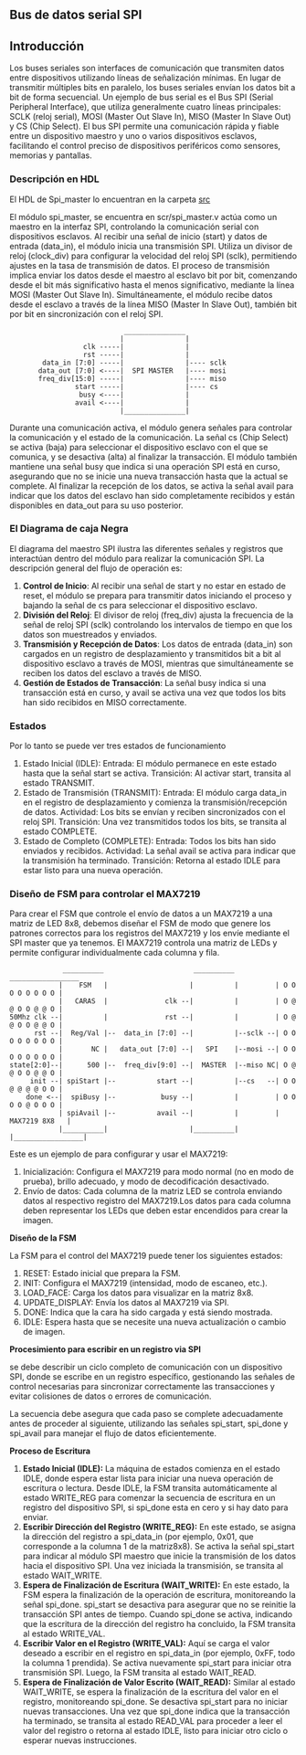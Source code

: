 ## Bus de datos serial SPI

## Introducción

Los buses seriales son interfaces de comunicación que transmiten datos entre dispositivos utilizando líneas de señalización mínimas. En lugar de transmitir múltiples bits en paralelo, los buses seriales envían los datos bit a bit de forma secuencial. Un ejemplo de bus serial es el Bus SPI (Serial Peripheral Interface), que utiliza generalmente cuatro líneas principales: SCLK (reloj serial), MOSI (Master Out Slave In), MISO (Master In Slave Out) y CS (Chip Select). El bus SPI permite una comunicación rápida y fiable entre un dispositivo maestro y uno o varios dispositivos esclavos, facilitando el control preciso de dispositivos periféricos como sensores, memorias y pantallas.

### Descripción en HDL

El HDL de Spi_master lo encuentran en la carpeta [src](./src)

El módulo spi_master, se encuentra en scr/spi_master.v actúa como un maestro en la interfaz SPI, controlando la comunicación serial con dispositivos esclavos. Al recibir una señal de inicio (start) y datos de entrada (data_in), el módulo inicia una transmisión SPI. Utiliza un divisor de reloj (clock_div) para configurar la velocidad del reloj SPI (sclk), permitiendo ajustes en la tasa de transmisión de datos. El proceso de transmisión implica enviar los datos desde el maestro al esclavo bit por bit, comenzando desde el bit más significativo hasta el menos significativo, mediante la línea MOSI (Master Out Slave In). Simultáneamente, el módulo recibe datos desde el esclavo a través de la línea MISO (Master In Slave Out), también bit por bit en sincronización con el reloj SPI.

                                _______________
                               |               |
                      clk -----|               |
                      rst -----|               |
            data_in [7:0] -----|               |---- sclk
           data_out [7:0] <----|  SPI MASTER   |---- mosi
           freq_div[15:0] -----|               |---- miso
                    start -----|               |---- cs
                     busy <----|               |
                    avail <----|               |
                               |_______________|



Durante una comunicación activa, el módulo genera señales para controlar la comunicación y el estado de la comunicación. La señal cs (Chip Select) se activa (baja) para seleccionar el dispositivo esclavo con el que se comunica, y se desactiva (alta) al finalizar la transacción. El módulo también mantiene una señal busy que indica si una operación SPI está en curso, asegurando que no se inicie una nueva transacción hasta que la actual se complete. Al finalizar la recepción de los datos, se activa la señal avail para indicar que los datos del esclavo han sido completamente recibidos y están disponibles en data_out para su uso posterior. 


### El Diagrama  de caja Negra 
El diagrama del maestro SPI ilustra las diferentes señales y registros que interactúan dentro del módulo para realizar la comunicación SPI. La descripción general del flujo de operación es:

1. **Control de Inicio**: Al recibir una señal de start y no estar en estado de reset, el módulo se prepara para transmitir datos iniciando el proceso y bajando la señal de cs para seleccionar el dispositivo esclavo.
2. **División del Reloj**: El divisor de reloj (freq_div) ajusta la frecuencia de la señal de reloj SPI (sclk) controlando los intervalos de tiempo en que los datos son muestreados y enviados.
3. **Transmisión y Recepción de Datos**: Los datos de entrada (data_in) son cargados en un registro de desplazamiento y transmitidos bit a bit al dispositivo esclavo a través de MOSI, mientras que simultáneamente se reciben los datos del esclavo a través de MISO.
4. **Gestión de Estados de Transacción**: La señal busy indica si una transacción está en curso, y avail se activa una vez que todos los bits han sido recibidos en MISO correctamente.
### Estados
Por lo tanto se  puede ver tres estados de funcionamiento 

1. Estado Inicial (IDLE):
Entrada: El módulo permanece en este estado hasta que la señal start se activa.
Transición: Al activar start, transita al estado TRANSMIT.
2. Estado de Transmisión (TRANSMIT):
Entrada: El módulo carga data_in en el registro de desplazamiento y comienza la transmisión/recepción de datos.
Actividad: Los bits se envían y reciben sincronizados con el reloj SPI.
Transición: Una vez transmitidos todos los bits, se transita al estado COMPLETE.
3. Estado de Completo (COMPLETE):
Entrada: Todos los bits han sido enviados y recibidos.
Actividad: La señal avail se activa para indicar que la transmisión ha terminado.
Transición: Retorna al estado IDLE para estar listo para una nueva operación.

### Diseño de FSM para controlar el MAX7219

Para crear el FSM que controle el envío de datos a un MAX7219 a una matriz de LED 8x8, debemos diseñar el FSM de modo que genere los patrones correctos para los registros del MAX7219 y los envíe mediante el SPI master que ya tenemos. El MAX7219 controla una matriz de LEDs y permite configurar individualmente cada columna y fila.

                 __________                      __________           _________________
                |    FSM   |                    |          |         | O O O O O O O O |
                |   CARAS  |              clk --|          |         | O @ @ O O @ @ O |
    50Mhz clk --|          |              rst --|          |         | O @ @ O O @ @ O |
          rst --|  Reg/Val |--  data_in [7:0] --|          |--sclk --| O O O O O O O O |
                |       NC |   data_out [7:0] --|   SPI    |--mosi --| O O O O O O O O |
    state[2:0]--|      500 |--  freq_div[9:0] --|  MASTER  |--miso NC| O @ @ O O @ @ O |
         init --| spiStart |--          start --|          |--cs   --| O O @ @ @ @ O O |
        done <--|  spiBusy |--           busy --|          |         | O O O O @ O O O |
                | spiAvail |--          avail --|          |         |   MAX7219 8X8   |
                |__________|                    |__________|         |_________________|

Este es un ejemplo de para configurar y usar el MAX7219:

1. Inicialización: Configura el MAX7219 para modo normal (no en modo de prueba), brillo adecuado, y modo de decodificación desactivado.
2. Envío de datos: Cada columna de la matriz LED se controla enviando datos al respectivo registro del MAX7219.Los datos para cada columna deben representar los LEDs que deben estar encendidos para crear la imagen.

**Diseño de la FSM**

La FSM para el control del MAX7219 puede tener los siguientes estados:
1. RESET: Estado inicial que prepara la FSM.
2. INIT: Configura el MAX7219 (intensidad, modo de escaneo, etc.).
3. LOAD_FACE: Carga los datos para visualizar en la matriz 8x8.
4. UPDATE_DISPLAY: Envía los datos al MAX7219 via SPI.
5. DONE: Indica que la cara ha sido cargada y está siendo mostrada.
6. IDLE: Espera hasta que se necesite una nueva actualización o cambio de imagen.

**Procesimiento para escribir en un registro via SPI**

se debe describir un ciclo completo de comunicación con un dispositivo SPI, donde se escribe en un registro específico, gestionando las señales de control necesarias para sincronizar correctamente las transacciones y evitar colisiones de datos o errores de comunicación. 

La secuencia debe asegura que cada paso se complete adecuadamente antes de proceder al siguiente, utilizando las señales spi_start, spi_done y spi_avail para manejar el flujo de datos eficientemente.

**Proceso de Escritura**

1. **Estado Inicial (IDLE):** La máquina de estados comienza en el estado IDLE, donde espera estar lista para iniciar una nueva operación de escritura o lectura.
Desde IDLE, la FSM transita automáticamente al estado WRITE_REG para comenzar la secuencia de escritura en un registro del dispositivo SPI, si spi_done esta en cero y si hay dato para enviar.
2. **Escribir Dirección del Registro (WRITE_REG):** En este estado, se asigna la dirección del registro a spi_data_in (por ejemplo, 0x01, que corresponde a la columna 1 de la matriz8x8). Se activa la señal spi_start para indicar al módulo SPI maestro que inicie la transmisión de los datos hacia el dispositivo SPI. Una vez iniciada la transmisión, se transita al estado WAIT_WRITE.
3. **Espera de Finalización de Escritura (WAIT_WRITE):** En este estado, la FSM espera la finalización de la operación de escritura, monitoreando la señal spi_done. spi_start se desactiva para asegurar que no se reinitie la transacción SPI antes de tiempo. Cuando spi_done se activa, indicando que la escritura de la dirección del registro ha concluido, la FSM transita al estado WRITE_VAL.
4. **Escribir Valor en el Registro (WRITE_VAL):** Aquí se carga el valor deseado a escribir en el registro en spi_data_in (por ejemplo, 0xFF, todo la columna 1 prendida).
Se activa nuevamente spi_start para iniciar otra transmisión SPI. Luego, la FSM transita al estado WAIT_READ. 
5. **Espera de Finalización de Valor Escrito (WAIT_READ):** Similar al estado WAIT_WRITE, se espera la finalización de la escritura del valor en el registro, monitoreando spi_done. Se desactiva spi_start para no iniciar nuevas transacciones.
Una vez que spi_done indica que la transacción ha terminado, se transita al estado READ_VAL para proceder a leer el valor del registro o retorna al estado IDLE, listo para iniciar otro ciclo o esperar nuevas instrucciones.






